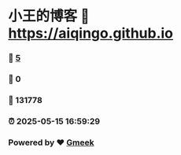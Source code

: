 # 小王的博客 :link: https://aiqingo.github.io 
### :page_facing_up: [5](https://aiqingo.github.io/tag.html) 
### :speech_balloon: 0 
### :hibiscus: 131778 
### :alarm_clock: 2025-05-15 16:59:29 
### Powered by :heart: [Gmeek](https://github.com/Meekdai/Gmeek)
